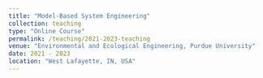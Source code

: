 ```yaml
---
title: "Model-Based System Engineering"
collection: teaching
type: "Online Course"
permalink: /teaching/2021-2023-teaching
venue: "Environmental and Ecological Engineering, Purdue University"
date: 2021 - 2023
location: "West Lafayette, IN, USA"
---
```


[//]: # (This is a comment)

<!--- This is an HTML comment in Markdown 
Heading 1
======

Heading 2
======

Heading 3
======

-->
